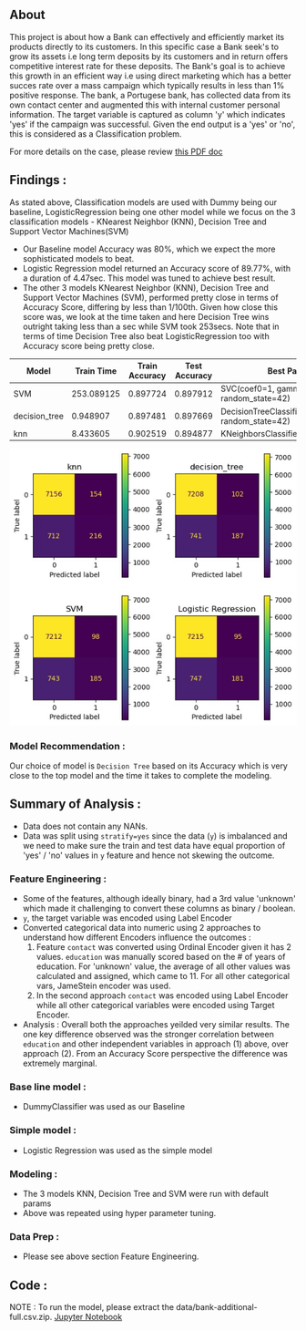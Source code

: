 ## About
This project is about how a Bank can effectively and efficiently market its products directly to its customers. In this specific case a Bank seek's to grow its assets i.e long term deposits by its customers and in return offers competitive interest rate for these deposits. 
The Bank's goal is to achieve this growth in an efficient way i.e using direct marketing which has a better succes rate over a mass campaign which typically results in less than 1% positive response. 
The bank, a Portugese bank, has collected data from its own contact center and augmented this with internal customer personal information. The target variable is captured as column 'y' which indicates 'yes' if the campaign was successful.
Given the end output is a 'yes' or 'no', this is considered as a Classification problem.

For more details on the case, please review [this PDF doc](CRISP-DM-BANK.pdf)

## Findings :
As stated above, Classification models are used with Dummy being our baseline, LogisticRegression being one other model while we focus on the 3 classification models - KNearest Neighbor (KNN), Decision Tree and Support Vector Machines(SVM)
- Our Baseline model Accuracy was 80%, which we expect the more sophisticated models to beat.
- Logistic Regression model returned an Accuracy score of 89.77%, with a duration of 4.47sec. This model was tuned to achieve best result.
- The other 3 models KNearest Neighbor (KNN), Decision Tree and Support Vector Machines (SVM), performed pretty close in terms of Accuracy Score, differing by less than 1/100th. Given how close this score was, we look at the time taken and here Decision Tree wins outright taking less than a sec while SVM took 253secs. Note that in terms of time Decision Tree also beat LogisticRegression too with Accuracy score being pretty close.

| Model | Train Time | Train Accuracy | Test Accuracy | Best Params |
|-------|------------|----------------|---------------|-------------|
| SVM	| 253.089125 | 0.897724	 | 0.897912 | SVC(coef0=1, gamma=0.1, random_state=42) |
| decision_tree	| 0.948907| 0.897481 | 0.897669 | DecisionTreeClassifier(max_depth=1, random_state=42) |
| knn	| 8.433605 | 0.902519 | 0.894877 | KNeighborsClassifier(n_neighbors=9) |

![Confusion Matrix](images/ClassifyModelsComparison.jpg)


### Model Recommendation : 
Our choice of model is `Decision Tree` based on its Accuracy which is very close to the top model and the time it takes to complete the modeling. 

## Summary of Analysis :
- Data does not contain any NANs.
- Data was split using `stratify=yes` since the data (`y`) is imbalanced and we need to make sure the train and test data have equal proportion of 'yes' / 'no' values in `y` feature and hence not skewing the outcome.
### Feature Engineering : 
- Some of the features, although ideally binary, had a 3rd value 'unknown' which made it challenging to convert these columns as binary / boolean.
- `y`, the target variable was encoded using Label Encoder
- Converted categorical data into numeric using 2 approaches to understand how different Encoders influence the outcomes : 
  1. Feature `contact` was converted using Ordinal Encoder given it has 2 values. `education` was manually scored based on the # of years of education. For 'unknown' value, the average of all other values was calculated and assigned, which came to 11. For all other categorical vars, JameStein encoder was used.
  2. In the second approach `contact` was encoded using Label Encoder while all other categorical variables were encoded using Target Encoder.
- Analysis : Overall both the approaches yeilded very similar results. The one key difference observed was the stronger correlation between `education` and other independent variables in approach (1) above, over approach (2).  From an Accuracy Score perspective the difference was extremely marginal.
### Base line model : 
- DummyClassifier was used as our Baseline
### Simple model : 
- Logistic Regression was used as the simple model
### Modeling : 
- The 3 models KNN, Decision Tree and SVM were run with default params
- Above was repeated using hyper parameter tuning.


### Data Prep :
- Please see above section Feature Engineering.

## Code : 
NOTE : To run the model, please extract the data/bank-additional-full.csv.zip.
[Jupyter Notebook](bank_direct_marketing.ipynb)

